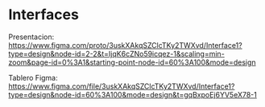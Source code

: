 # Interfaces

Presentacion: https://www.figma.com/proto/3uskXAkqSZClcTKy2TWXvd/Interface1?type=design&node-id=2-2&t=IjqK6cZNo59icqez-1&scaling=min-zoom&page-id=0%3A1&starting-point-node-id=60%3A100&mode=design

Tablero Figma: https://www.figma.com/file/3uskXAkqSZClcTKy2TWXvd/Interface1?type=design&node-id=60%3A100&mode=design&t=gqBxpoEj6YV5eX78-1
